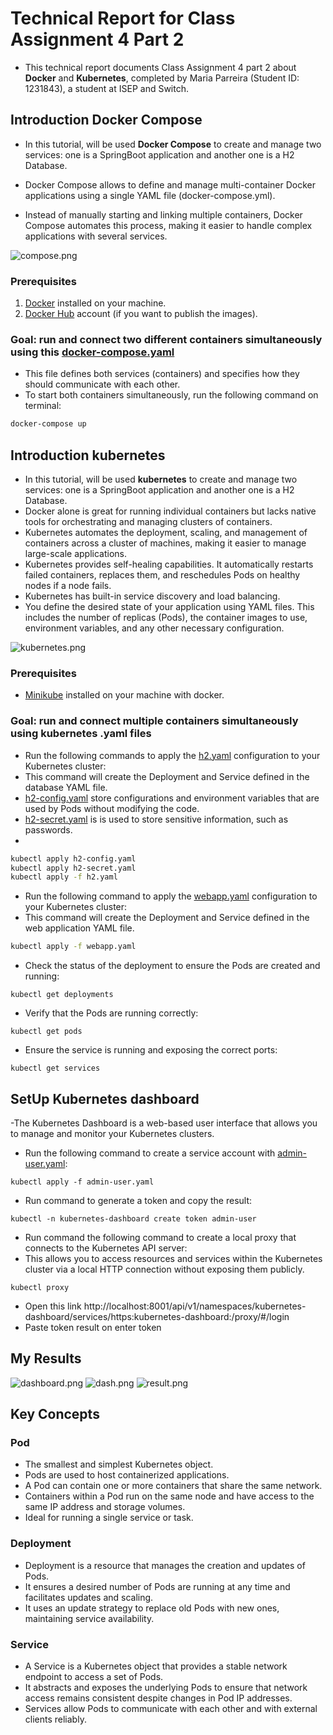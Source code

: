 # Technical Report for Class Assignment 4 Part 2

- This technical report documents Class Assignment 4 part 2 about **Docker** and **Kubernetes**, completed by Maria Parreira (Student ID: 1231843), a student at ISEP and Switch.


## Introduction Docker Compose

- In this tutorial, will be used **Docker Compose** to create and manage two services: one is a SpringBoot application and another one is a H2 Database.

- Docker Compose allows to define and manage multi-container Docker applications using a single YAML file (docker-compose.yml). 
- Instead of manually starting and linking multiple containers, Docker Compose automates this process, making it easier to handle complex applications with several services.

![compose.png](images/compose.png)


### Prerequisites

1. [Docker](https://www.docker.com) installed on your machine.
2. [Docker Hub](https://hub.docker.com) account (if you want to publish the images).

### **Goal:** run and connect two different containers simultaneously using this [docker-compose.yaml](DockerCompose/docker-compose.yaml)

- This file defines both services (containers) and specifies how they should communicate with each other.
- To start both containers simultaneously, run the following command on terminal:

```bash
docker-compose up
```

## Introduction kubernetes

- In this tutorial, will be used **kubernetes** to create and manage two services: one is a SpringBoot application and another one is a H2 Database.
- Docker alone is great for running individual containers but lacks native tools for orchestrating and managing clusters of containers.
- Kubernetes automates the deployment, scaling, and management of containers across a cluster of machines, making it easier to manage large-scale applications.
- Kubernetes provides self-healing capabilities. It automatically restarts failed containers, replaces them, and reschedules Pods on healthy nodes if a node fails.
- Kubernetes has built-in service discovery and load balancing.
- You define the desired state of your application using YAML files. This includes the number of replicas (Pods), the container images to use, environment variables, and any other necessary configuration.

![kubernetes.png](images/kubernetes.png)

### Prerequisites

- [Minikube](https://minikube.sigs.k8s.io/docs/) installed on your machine with docker.

### **Goal:** run and connect multiple containers simultaneously using kubernetes .yaml files

- Run the following commands to apply the [h2.yaml](Kubernetes/h2.yaml) configuration to your Kubernetes cluster:
- This command will create the Deployment and Service defined in the database YAML file.
- [h2-config.yaml](Kubernetes/h2-config.yaml) store configurations and environment variables that are used by Pods without modifying the code.
- [h2-secret.yaml](Kubernetes/h2-secret.yaml) is is used to store sensitive information, such as passwords.
- 
```bash
kubectl apply h2-config.yaml
kubectl apply h2-secret.yaml
kubectl apply -f h2.yaml
```

- Run the following command to apply the [webapp.yaml](Kubernetes/webapp.yaml) configuration to your Kubernetes cluster:
- This command will create the Deployment and Service defined in the web application YAML file.

```bash
kubectl apply -f webapp.yaml
```

- Check the status of the deployment to ensure the Pods are created and running:

```
kubectl get deployments
```

- Verify that the Pods are running correctly:

```
kubectl get pods
```

- Ensure the service is running and exposing the correct ports:

```
kubectl get services
```

## SetUp Kubernetes dashboard 

-The Kubernetes Dashboard is a web-based user interface that allows you to manage and monitor your Kubernetes clusters.

- Run the following command to create a service account with [admin-user.yaml](Kubernetes/admin-user.yaml):

```
kubectl apply -f admin-user.yaml
```

- Run command to generate a token and copy the result:
```
kubectl -n kubernetes-dashboard create token admin-user
```

- Run command the following command to create a local proxy that connects to the Kubernetes API server:
- This allows you to access resources and services within the Kubernetes cluster via a local HTTP connection without exposing them publicly.
```
kubectl proxy
```

- Open this link http://localhost:8001/api/v1/namespaces/kubernetes-dashboard/services/https:kubernetes-dashboard:/proxy/#/login
- Paste token result on enter token

## My Results

![dashboard.png](Kubernetes/images/dashboard.png)
![dash.png](Kubernetes/images/dash.png)
![result.png](Kubernetes/images/result.png)

## Key Concepts

### Pod

- The smallest and simplest Kubernetes object. 
- Pods are used to host containerized applications.
- A Pod can contain one or more containers that share the same network.
- Containers within a Pod run on the same node and have access to the same IP address and storage volumes.
- Ideal for running a single service or task.

### Deployment

- Deployment is a resource that manages the creation and updates of Pods. 
- It ensures a desired number of Pods are running at any time and facilitates updates and scaling.
- It uses an update strategy to replace old Pods with new ones, maintaining service availability.

### Service

- A Service is a Kubernetes object that provides a stable network endpoint to access a set of Pods.
- It abstracts and exposes the underlying Pods to ensure that network access remains consistent despite changes in Pod IP addresses.
- Services allow Pods to communicate with each other and with external clients reliably.
